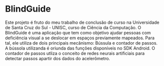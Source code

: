 # BlindGuide
Este projeto é fruto do meu trabalho de conclusão de curso na Universidade de Santa Cruz do Sul - UNISC, curso de Ciência da Computação. O BlindGuide é uma aplicação que tem como objetivo ajudar pessoas com deficiência visual a se deslocar em espaços previamente mapeados. Para tal, ele utiliza de dois principais mecânismo: Bússula e contador de passos. A bússola utilizanda é oriunda das funções disponíveis no SDK Android. O contador de passos utliza o conceito de redes neurais artificiais para detectar passos apartir dos dados do acelerômetro.
